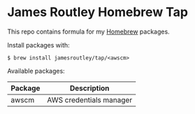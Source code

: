# James Routley Homebrew Tap

This repo contains formula for my [Homebrew](https://brew.sh/) packages.

Install packages with:

```shell
$ brew install jamesroutley/tap/<awscm>
```

Available packages:

Package | Description
---|---
awscm|AWS credentials manager
